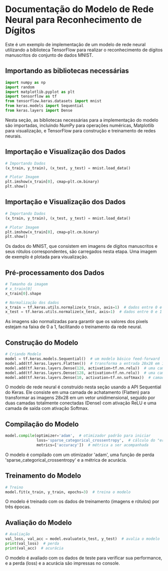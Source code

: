 # Documentação do Modelo de Rede Neural para Reconhecimento de Dígitos

Este é um exemplo de implementação de um modelo de rede neural utilizando a biblioteca TensorFlow para realizar o reconhecimento de dígitos manuscritos do conjunto de dados MNIST.

## Importando as bibliotecas necessárias

```python
import numpy as np
import random
import matplotlib.pyplot as plt
import tensorflow as tf
from tensorflow.keras.datasets import mnist
from keras.models import Sequential
from keras.layers import Dense
```

Nesta seção, as bibliotecas necessárias para a implementação do modelo são importadas, incluindo NumPy para operações numéricas, Matplotlib para visualização, e TensorFlow para construção e treinamento de redes neurais.

## Importação e Visualização dos Dados

```python
# Importando Dados
(x_train, y_train), (x_test, y_test) = mnist.load_data()

# Plotar Imagem
plt.imshow(x_train[0], cmap=plt.cm.binary)
plt.show()
```

## Importação e Visualização dos Dados

```python
# Importando Dados
(x_train, y_train), (x_test, y_test) = mnist.load_data()

# Plotar Imagem
plt.imshow(x_train[0], cmap=plt.cm.binary)
plt.show()
```

Os dados do MNIST, que consistem em imagens de dígitos manuscritos e seus rótulos correspondentes, são carregados nesta etapa. Uma imagem de exemplo é plotada para visualização.

## Pré-processamento dos Dados
    
```python
# Tamanho da imagem
# x_train[0]
x_train[0].shape

# Normalização dos dados
x_train = tf.keras.utils.normalize(x_train, axis=1)  # dados entre 0 e 1
x_test = tf.keras.utils.normalize(x_test, axis=1)  # dados entre 0 e 1
```

As imagens são normalizadas para garantir que os valores dos pixels estejam na faixa de 0 a 1, facilitando o treinamento da rede neural.

## Construção do Modelo

```python
# Criando Modelo
model = tf.keras.models.Sequential()  # um modelo básico feed-forward
model.add(tf.keras.layers.Flatten())  # transforma a entrada 28x28 em 1x784
model.add(tf.keras.layers.Dense(128, activation=tf.nn.relu))  # uma camada totalmente conectada simples, 128 unidades, ativação relu
model.add(tf.keras.layers.Dense(128, activation=tf.nn.relu))  # uma camada totalmente conectada simples, 128 unidades, ativação relu
model.add(tf.keras.layers.Dense(10, activation=tf.nn.softmax))  # camada de saída. 10 unidades para 10 classes. Softmax para distribuição de probabilidade
```

O modelo de rede neural é construído nesta seção usando a API Sequential do Keras. Ele consiste em uma camada de achatamento (Flatten) para transformar as imagens 28x28 em um vetor unidimensional, seguido por duas camadas totalmente conectadas (Dense) com ativação ReLU e uma camada de saída com ativação Softmax.

## Compilação do Modelo
    
```python
model.compile(optimizer='adam',  # otimizador padrão para iniciar
              loss='sparse_categorical_crossentropy',  # cálculo do "erro". A rede neural visa minimizar a perda.
              metrics=['accuracy'])  # métrica a ser acompanhada
```

O modelo é compilado com um otimizador 'adam', uma função de perda 'sparse_categorical_crossentropy' e a métrica de acurácia.

## Treinamento do Modelo

```python
# Treino
model.fit(x_train, y_train, epochs=3)  # treina o modelo
```

O modelo é treinado com os dados de treinamento (imagens e rótulos) por três épocas.

## Avaliação do Modelo

```python
# Avaliação
val_loss, val_acc = model.evaluate(x_test, y_test)  # avalia o modelo
print(val_loss)  # perda
print(val_acc)  # acurácia
```

O modelo é avaliado com os dados de teste para verificar sua performance, e a perda (loss) e a acurácia são impressas no console.